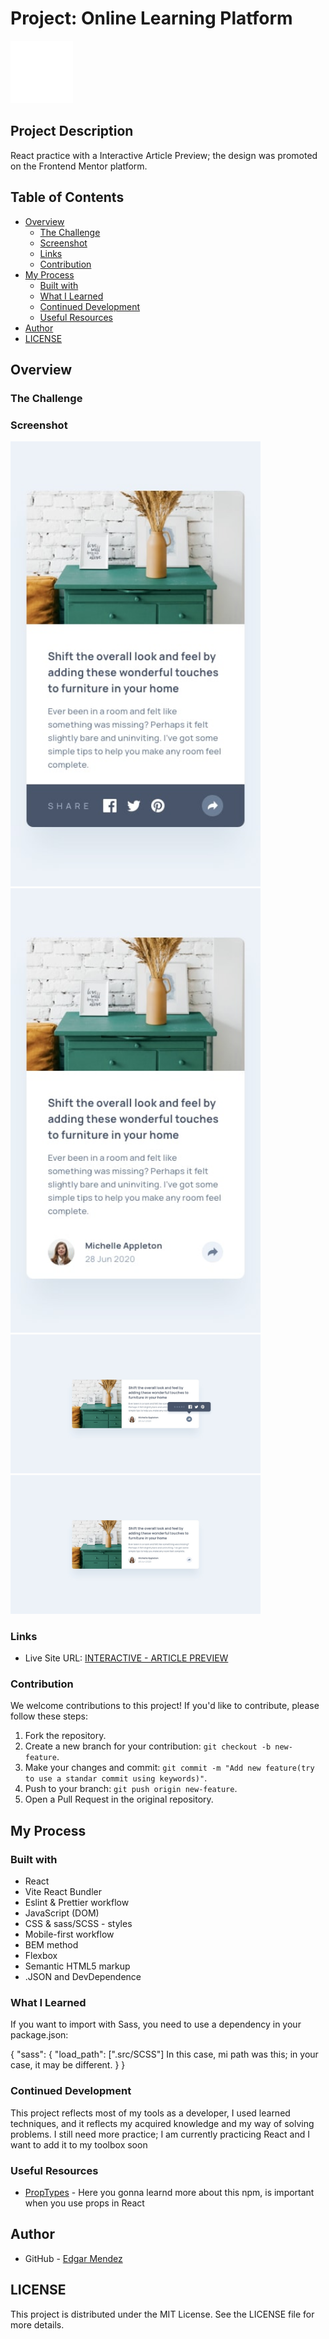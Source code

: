 # Project: Online Learning Platform

<img src="./public/images/EM-2.png/" alt="Logo" width="100">

## Project Description

React practice with a Interactive Article Preview; the design was promoted on the Frontend Mentor platform.
 
## Table of Contents

- [Overview](#overview)
  - [The Challenge](#the-challenge)
  - [Screenshot](#screenshot)
  - [Links](#links)
  - [Contribution](#contribution)
- [My Process](#my-process)
  - [Built with](#built-with)
  - [What I Learned](#what-i-learned)
  - [Continued Development](#continued-development)
  - [Useful Resources](#useful-resources)
- [Author](#author)
- [LICENSE](#LICENSE)

## Overview

### The Challenge

### Screenshot

<img src="/src/assets/design/mobile-active-state.jpg" alt="mobile-active" width="400">
<img src="/src/assets/design/mobile-design.jpg" alt="mobile" width="400">
<img src="/src/assets/design/desktop-active-state.jpg" alt="Desktop-active" width="400">
<img src="/src/assets/design/desktop-design.jpg" alt="Desktop" width="400">

### Links

- Live Site URL: [INTERACTIVE - ARTICLE PREVIEW](https://glistening-salamander-8843f6.netlify.app/)

### Contribution

We welcome contributions to this project! If you'd like to contribute, please follow these steps:

1. Fork the repository.
2. Create a new branch for your contribution: `git checkout -b new-feature`.
3. Make your changes and commit: `git commit -m "Add new feature(try to use a standar commit using keywords)"`.
4. Push to your branch: `git push origin new-feature`.
5. Open a Pull Request in the original repository.

## My Process

### Built with

- React
- Vite React Bundler
- Eslint & Prettier workflow
- JavaScript (DOM)
- CSS & sass/SCSS - styles
- Mobile-first workflow
- BEM method
- Flexbox
- Semantic HTML5 markup
- .JSON and DevDependence

### What I Learned

If you want to import with Sass, you need to use a dependency in your package.json:

{
"sass": {
"load_path": [".src/SCSS"] In this case, mi path was this; in your case, it may be different.
}
}

### Continued Development

This project reflects most of my tools as a developer, I used learned techniques, and it reflects my acquired knowledge and my way of solving problems. I still need more practice; I am currently practicing React and I want to add it to my toolbox soon

### Useful Resources

- [PropTypes](https://www.npmjs.com/package/prop-types) - Here you gonna learnd more about this npm, is important when you use props in React

## Author

- GitHub - [Edgar Mendez](https://github.com/R3ptarGreen)

## LICENSE

This project is distributed under the MIT License. See the LICENSE file for more details.
